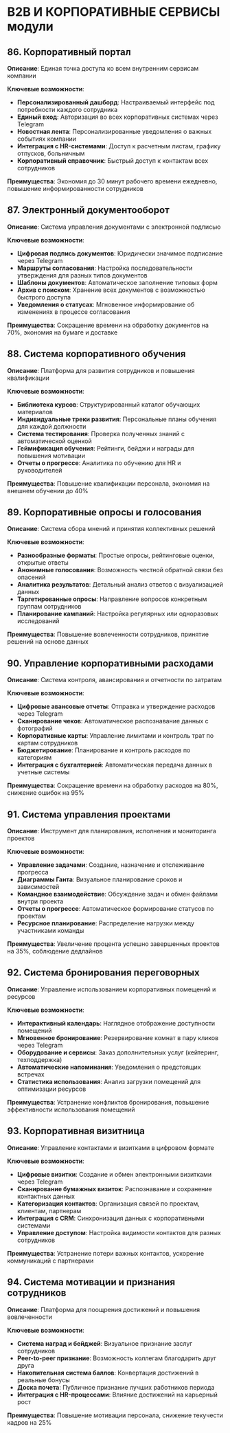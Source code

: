 # B2B И КОРПОРАТИВНЫЕ СЕРВИСЫ модули


## 86. Корпоративный портал
**Описание**: Единая точка доступа ко всем внутренним сервисам компании

**Ключевые возможности**:
- **Персонализированный дашборд**: Настраиваемый интерфейс под потребности каждого сотрудника
- **Единый вход**: Авторизация во всех корпоративных системах через Telegram
- **Новостная лента**: Персонализированные уведомления о важных событиях компании
- **Интеграция с HR-системами**: Доступ к расчетным листам, графику отпусков, больничным
- **Корпоративный справочник**: Быстрый доступ к контактам всех сотрудников

**Преимущества**: Экономия до 30 минут рабочего времени ежедневно, повышение информированности сотрудников

## 87. Электронный документооборот
**Описание**: Система управления документами с электронной подписью

**Ключевые возможности**:
- **Цифровая подпись документов**: Юридически значимое подписание через Telegram
- **Маршруты согласования**: Настройка последовательности утверждения для разных типов документов
- **Шаблоны документов**: Автоматическое заполнение типовых форм
- **Архив с поиском**: Хранение всех документов с возможностью быстрого доступа
- **Уведомления о статусах**: Мгновенное информирование об изменениях в процессе согласования

**Преимущества**: Сокращение времени на обработку документов на 70%, экономия на бумаге и доставке

## 88. Система корпоративного обучения
**Описание**: Платформа для развития сотрудников и повышения квалификации

**Ключевые возможности**:
- **Библиотека курсов**: Структурированный каталог обучающих материалов
- **Индивидуальные треки развития**: Персональные планы обучения для каждой должности
- **Система тестирования**: Проверка полученных знаний с автоматической оценкой
- **Геймификация обучения**: Рейтинги, бейджи и награды для повышения мотивации
- **Отчеты о прогрессе**: Аналитика по обучению для HR и руководителей

**Преимущества**: Повышение квалификации персонала, экономия на внешнем обучении до 40%

## 89. Корпоративные опросы и голосования
**Описание**: Система сбора мнений и принятия коллективных решений

**Ключевые возможности**:
- **Разнообразные форматы**: Простые опросы, рейтинговые оценки, открытые ответы
- **Анонимные голосования**: Возможность честной обратной связи без опасений
- **Аналитика результатов**: Детальный анализ ответов с визуализацией данных
- **Таргетированные опросы**: Направление вопросов конкретным группам сотрудников
- **Планирование кампаний**: Настройка регулярных или одноразовых исследований

**Преимущества**: Повышение вовлеченности сотрудников, принятие решений на основе данных

## 90. Управление корпоративными расходами
**Описание**: Система контроля, авансирования и отчетности по затратам

**Ключевые возможности**:
- **Цифровые авансовые отчеты**: Отправка и утверждение расходов через Telegram
- **Сканирование чеков**: Автоматическое распознавание данных с фотографий
- **Корпоративные карты**: Управление лимитами и контроль трат по картам сотрудников
- **Бюджетирование**: Планирование и контроль расходов по категориям
- **Интеграция с бухгалтерией**: Автоматическая передача данных в учетные системы

**Преимущества**: Сокращение времени на обработку расходов на 80%, снижение ошибок на 95%

## 91. Система управления проектами
**Описание**: Инструмент для планирования, исполнения и мониторинга проектов

**Ключевые возможности**:
- **Управление задачами**: Создание, назначение и отслеживание прогресса
- **Диаграммы Ганта**: Визуальное планирование сроков и зависимостей
- **Командное взаимодействие**: Обсуждение задач и обмен файлами внутри проекта
- **Отчеты о прогрессе**: Автоматическое формирование статусов по проектам
- **Ресурсное планирование**: Распределение нагрузки между участниками команды

**Преимущества**: Увеличение процента успешно завершенных проектов на 35%, соблюдение дедлайнов

## 92. Система бронирования переговорных
**Описание**: Управление использованием корпоративных помещений и ресурсов

**Ключевые возможности**:
- **Интерактивный календарь**: Наглядное отображение доступности помещений
- **Мгновенное бронирование**: Резервирование комнат в пару кликов через Telegram
- **Оборудование и сервисы**: Заказ дополнительных услуг (кейтеринг, техподдержка)
- **Автоматические напоминания**: Уведомления о предстоящих встречах
- **Статистика использования**: Анализ загрузки помещений для оптимизации ресурсов

**Преимущества**: Устранение конфликтов бронирования, повышение эффективности использования помещений

## 93. Корпоративная визитница
**Описание**: Управление контактами и визитками в цифровом формате

**Ключевые возможности**:
- **Цифровые визитки**: Создание и обмен электронными визитками через Telegram
- **Сканирование бумажных визиток**: Распознавание и сохранение контактных данных
- **Категоризация контактов**: Организация связей по проектам, клиентам, партнерам
- **Интеграция с CRM**: Синхронизация данных с корпоративными системами
- **Управление доступом**: Настройка видимости контактов для разных сотрудников

**Преимущества**: Устранение потери важных контактов, ускорение коммуникаций с партнерами

## 94. Система мотивации и признания сотрудников
**Описание**: Платформа для поощрения достижений и повышения вовлеченности

**Ключевые возможности**:
- **Система наград и бейджей**: Визуальное признание заслуг сотрудников
- **Peer-to-peer признание**: Возможность коллегам благодарить друг друга
- **Накопительная система баллов**: Конвертация достижений в реальные бонусы
- **Доска почета**: Публичное признание лучших работников периода
- **Интеграция с HR-процессами**: Влияние достижений на карьерный рост

**Преимущества**: Повышение мотивации персонала, снижение текучести кадров на 25%
